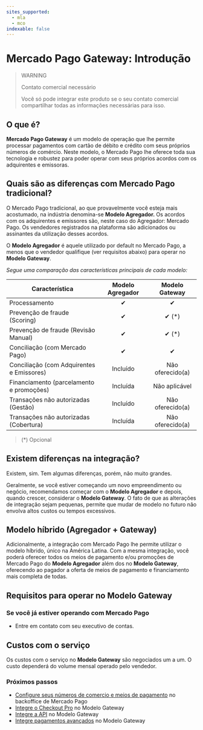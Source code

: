 ```yaml
---
sites_supported:
  - mla
  - mco
indexable: false
---
```


# Mercado Pago Gateway: Introdução

> WARNING
>
> Contato comercial necessário
>
> Você só pode integrar este produto se o seu contato comercial compartilhar todas as informações necessárias para isso.

## O que é? 

**Mercado Pago Gateway** é um modelo de operação que lhe permite processar pagamentos com cartão de débito e crédito com seus próprios números de comércio. Neste modelo, o Mercado Pago lhe oferece toda sua tecnologia e robustez para poder operar com seus próprios acordos com os adquirentes e emissoras.

## Quais são as diferenças com Mercado Pago tradicional?

O Mercado Pago tradicional, ao que provavelmente você esteja mais acostumado, na indústria denomina-se **Modelo Agregador.** Os acordos com os adquirentes e emissores são, neste caso do Agregador: Mercado Pago. Os vendedores registrados na plataforma são adicionados ou assinantes da utilização desses acordos.

O **Modelo Agregador** é aquele utilizado por default no Mercado Pago, a menos que o vendedor qualifique (ver requisitos abaixo) para operar no **Modelo Gateway**.

_Segue uma comparação das características principais de cada modelo:_

| Característica| Modelo Agregador | Modelo Gateway |
| --- | :---: | :---: |
| Processamento | ✔ | ✔ |
| Prevenção de fraude (Scoring) | ✔ | ✔ (*) |
| Prevenção de fraude (Revisão Manual) | ✔ | ✔ (*) |
| Conciliação (com Mercado Pago) | ✔ | ✔ |
| Conciliação (com Adquirentes e Emissores) | Incluído | Não oferecido(a) |
| Financiamento (parcelamento e promoções) | Incluída | Não aplicável |
| Transações não autorizadas (Gestão) | Incluído | Não oferecido(a) |
| Transações não autorizadas (Cobertura) | Incluída | Não oferecido(a) |

> (\*) Opcional

## Existem diferenças na integração?

Existem, sim. Tem algumas diferenças, porém, não muito grandes.

Geralmente, se você estiver começando um novo empreendimento ou negócio, recomendamos começar com o **Modelo Agregador** e depois, quando crescer, considerar o **Modelo Gateway**. O fato de que as alterações de integração sejam pequenas, permite que mudar de modelo no futuro não envolva altos custos ou tempos excessivos.

## Modelo híbrido (Agregador + Gateway)

Adicionalmente, a integração com Mercado Pago lhe permite utilizar o modelo híbrido, único na América Latina. Com a mesma integração, você poderá oferecer todos os meios de pagamento e/ou promoções de Mercado Pago do **Modelo Agregador** além dos no **Modelo Gateway**,  oferecendo ao pagador a oferta de meios de pagamento e financiamento mais completa de todas.

## Requisitos para operar no Modelo Gateway

### Se você já estiver operando com Mercado Pago

* Entre em contato com seu executivo de contas.

## Custos com o serviço

Os custos com o serviço no **Modelo Gateway** são negociados um a um.
O custo dependerá do volume mensal operado pelo vendedor.

### Próximos passos

* [Configure seus números de comercio e meios de pagamento](https://www.mercadopago[FAKER][URL][DOMAIN]/developers/pt/guides/online-payments/gateway/general-considerations/configuration) no backoffice de Mercado Pago
* [Integre o Checkout Pro](https://www.mercadopago[FAKER][URL][DOMAIN]/developers/pt/guides/online-payments/gateway/checkout-pro/receiving-payments) no Modelo Gateway
* [Integre a API](https://www.mercadopago[FAKER][URL][DOMAIN]/developers/pt/guides/online-payments/gateway/checkout-api/receiving-payments) no Modelo Gateway
* [Integre pagamentos avançados](https://www.mercadopago[FAKER][URL][DOMAIN]/developers/pt/guides/online-payments/gateway/advanced/introduction) no Modelo Gateway
